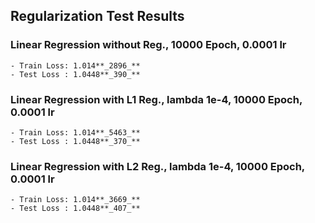 ## Regularization Test Results


### Linear Regression without Reg., 10000 Epoch, 0.0001 lr
    - Train Loss: 1.014**_2896_**
    - Test Loss : 1.0448**_390_**

### Linear Regression with L1 Reg., lambda 1e-4, 10000 Epoch, 0.0001 lr

    - Train Loss: 1.014**_5463_**
    - Test Loss : 1.0448**_370_**

### Linear Regression with L2 Reg., lambda 1e-4, 10000 Epoch, 0.0001 lr

    - Train Loss: 1.014**_3669_**
    - Test Loss : 1.0448**_407_**

